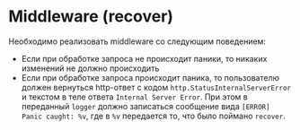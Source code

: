 # Middleware (recover)

Необходимо реализовать middleware со следующим поведением:
* Если при обработке запроса не происходит паники, то никаких изменений не должно происходить
* Если при обработке запроса происходит паника, то пользователю должен вернуться http-ответ
с кодом `http.StatusInternalServerError` и текстом в теле ответа `Internal Server Error`. При этом
в переданный `logger` должно записаться сообщение вида `[ERROR] Panic caught: %v`, где в `%v`
передается то, что было поймано `recover`.